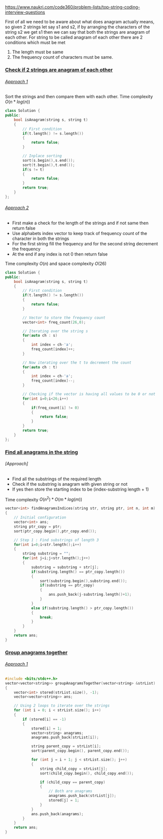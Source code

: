 https://www.naukri.com/code360/problem-lists/top-string-coding-interview-questions

First of all we need to be aware about what does anagram actually means, so given 2 strings let say s1 and s2, if by arranging the characters of the string s2 we get s1 then we can say that both the strings are anagram of each other. For string to be called anagram of each other there are 2 conditions which must be met

1. The length must be same
2. The frequency count of characters must be same.

### [Check if 2 strings are anagram of each other](https://leetcode.com/problems/valid-anagram/description/)

###### [Approach 1](#)

Sort the strings and then compare them with each other.
Time complexity $O(n*log(n))$ 

```cpp
class Solution {
public:
    bool isAnagram(string s, string t) 
    {
        // First condition
        if(t.length() != s.length())
        {
            return false;
        }

        // Inplace sorting
        sort(s.begin(),s.end());
        sort(t.begin(),t.end());
        if(s != t)
        {
            return false;
        }
        return true;
    }
};
```

###### [Approach 2](#)

- First make a check for the length of the strings and if not same then return false
- Use alphabets index vector to keep track of frequency count of the character in both the strings
- For the first string fill the frequency and for the second string decrement the frequency
- At the end if any index is not 0 then return false

Time complexity $O(n)$ and space complexity $O(26)$ 
```cpp
class Solution {
public:
    bool isAnagram(string s, string t) 
    {
        // First condition
        if(t.length() != s.length())
        {
            return false;
        }

        // Vector to store the frequency count
        vector<int> freq_count(26,0);

        // Iterating over the string s
        for(auto ch : s)
        {
            int index = ch-'a';
            freq_count[index]++;
        }

        // Now iterating over the t to decrement the count
        for(auto ch : t)
        {
            int index = ch-'a';
            freq_count[index]--;
        }

        // Checking if the vector is having all values to be 0 or not
        for(int i=0;i<26;i++)
        {
            if(freq_count[i] != 0)
            {
                return false;
            }
        }
        return true;
    }
};
```


### [Find all anagrams in the string](https://www.naukri.com/code360/problems/find-all-anagrams_975387?topList=top-string-coding-interview-questions&problemListRedirection=true&difficulty%5B%5D=Easy&sort_entity=company_count&sort_order=DESC&leftPanelTabValue=PROBLEM)

###### [Approach]

- Find all the substrings of the required length
- Check if the substring is anagram with given string or not
- If yes then store the starting index to be (index-substring length + 1)

Time complexity $O(n^2) *O(m*log(m))$ 
```cpp
vector<int> findAnagramsIndices(string str, string ptr, int n, int m)
{
    // Initial configuration
    vector<int> ans;
    string ptr_copy = ptr;
    sort(ptr_copy.begin(),ptr_copy.end());

    // Step 1 : Find substrings of length 3
    for(int i=0;i<str.length();i++)
    {
        string substring = "";
        for(int j=i;j<str.length();j++)
        {
            substring = substring + str[j];
            if(substring.length() == ptr_copy.length())
            {
                sort(substring.begin(),substring.end());
                if(substring == ptr_copy)
                {
                    ans.push_back(j-substring.length()+1);
                }
            }
            else if(substring.length() > ptr_copy.length())
            {
                break;
            }
        }
    }
    return ans;
}
```


### [Group anagrams together](https://www.naukri.com/code360/problems/group-anagrams-together_985354?leftPanelTabValue=PROBLEM)

###### [Approach 1](#)

```cpp
#include <bits/stdc++.h> 
vector<vector<string>> groupAnagramsTogether(vector<string> &strList) 
{
    vector<int> stored(strList.size(), -1);
    vector<vector<string>> ans;

    // Using 2 loops to iterate over the strings
    for (int i = 0; i < strList.size(); i++) 
    {
        if (stored[i] == -1) 
        {
            stored[i] = 1;
            vector<string> anagrams;
            anagrams.push_back(strList[i]);

            string parent_copy = strList[i];
            sort(parent_copy.begin(), parent_copy.end());

            for (int j = i + 1; j < strList.size(); j++)
            {  
                string child_copy = strList[j];
                sort(child_copy.begin(), child_copy.end());

                if (child_copy == parent_copy) 
                {
                    // Both are anagrams 
                    anagrams.push_back(strList[j]);
                    stored[j] = 1;
                }
            }
            ans.push_back(anagrams);
        }
    } 
    return ans;  
}
```